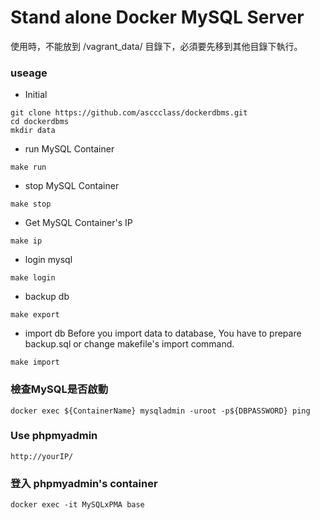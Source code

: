 # Stand alone Docker MySQL Server
使用時，不能放到 /vagrant_data/ 目錄下，必須要先移到其他目錄下執行。

### useage
* Initial
```
git clone https://github.com/asccclass/dockerdbms.git
cd dockerdbms
mkdir data
```

* run MySQL Container
```
make run
```

* stop MySQL Container
```
make stop
```

* Get MySQL Container's IP
```
make ip
```

* login mysql
```
make login
```

* backup db
```
make export
```

* import db
Before you import data to database, You have to prepare backup.sql or change makefile's import command.
```
make import
```

### 檢查MySQL是否啟動

```
docker exec ${ContainerName} mysqladmin -uroot -p${DBPASSWORD} ping
```

### Use phpmyadmin

```
http://yourIP/
```

### 登入 phpmyadmin's container

```
docker exec -it MySQLxPMA base 
```
